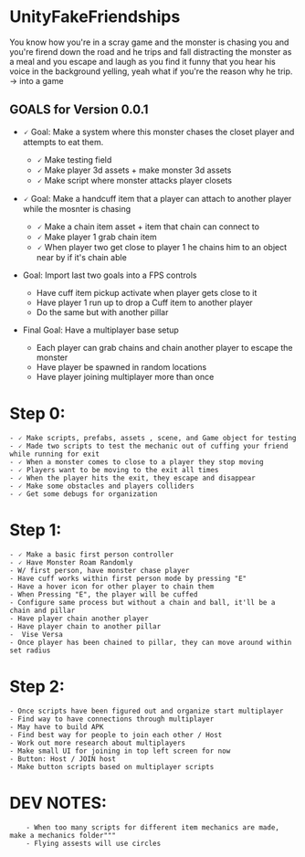 # UnityFakeFriendships
You know how you're in a scray game and the monster is chasing you and you're firend down the road and he trips and fall distracting the monster as a meal and you escape and laugh as you find it funny that you hear his voice in the background yelling, yeah what if you're the reason why he trip. -> into a game


## GOALS for Version 0.0.1 
- 🗸 Goal: Make a system where this monster chases the closet player and attempts to eat them. 
	- 🗸 Make testing field
	- 🗸 Make player 3d assets + make monster 3d assets 
	- 🗸 Make script where monster attacks player closets 
	
- 🗸 Goal: Make a handcuff item that a player can attach to another player while the mosnter is chasing
	- 🗸 Make a chain item asset + item that chain can connect to
	- 🗸 Make player 1 grab chain item
	- 🗸 When player two get close to player 1 he chains him to an object near by if it's chain able 
	
- Goal: Import last two goals into a FPS controls
	- Have cuff item pickup activate when player gets close to it
	- Have player 1 run up to drop a Cuff item to another player
	- Do the same but with another pillar 

- Final Goal: Have a multiplayer base setup
	- Each player can grab chains and chain another player to escape the monster
	- Have player be spawned in random locations
	- Have player joining multiplayer more than once

# Step 0:
	- 🗸 Make scripts, prefabs, assets , scene, and Game object for testing
	- 🗸 Made two scripts to test the mechanic out of cuffing your friend while running for exit
	- 🗸 When a monster comes to close to a player they stop moving 
	- 🗸 Players want to be moving to the exit all times
	- 🗸 When the player hits the exit, they escape and disappear 
	- 🗸 Make some obstacles and players colliders 
	- 🗸 Get some debugs for organization
	
# Step 1:
 	- 🗸 Make a basic first person controller 
	- 🗸 Have Monster Roam Randomly
	- W/ first person, have monster chase player
	- Have cuff works within first person mode by pressing "E"
	- Have a hover icon for other player to chain them
	- When Pressing "E", the player will be cuffed
	- Configure same process but without a chain and ball, it'll be a chain and pillar
	- Have player chain another player
	- Have player chain to another pillar
	-  Vise Versa 
	- Once player has been chained to pillar, they can move around within set radius 
# Step 2: 
	- Once scripts have been figured out and organize start multiplayer
	- Find way to have connections through multiplayer 
	- May have to build APK
	- Find best way for people to join each other / Host
	- Work out more research about multiplayers
	- Make small UI for joining in top left screen for now
	- Button: Host / JOIN host
	- Make button scripts based on multiplayer scripts

	
# DEV NOTES:
		- When too many scripts for different item mechanics are made, make a mechanics folder"""
		- Flying assests will use circles 